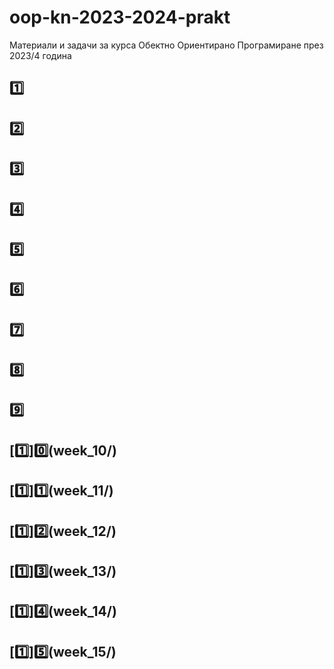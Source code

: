 # oop-kn-2023-2024-prakt
Материали и задачи за курса Обектно Ориентирано Програмиране през 2023/4 година

## [1️⃣](week_01/)
## [2️⃣](week_02/)
## [3️⃣](week_03/)
## [4️⃣](week_04/)
## [5️⃣](week_05/)
## [6️⃣](week_06/)
## [7️⃣](week_07/)
## [8️⃣](week_08/)
## [9️⃣](week_09/)
## [1️⃣]0️⃣(week_10/)
## [1️⃣]1️⃣(week_11/)
## [1️⃣]2️⃣(week_12/)
## [1️⃣]3️⃣(week_13/)
## [1️⃣]4️⃣(week_14/)
## [1️⃣]5️⃣(week_15/)
